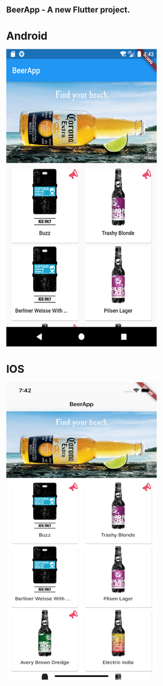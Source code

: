 ## BeerApp - A new Flutter project.

# Android
<img src="assets/android.png" width="400" height="790">

# IOS
<img src="assets/ios.png" width="400" height="790">
